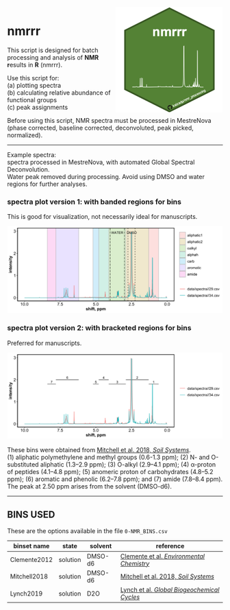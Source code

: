 
<img align="right" heignt = "250" width = "250" src="images/nmr_hex.png">

# nmrrr

This script is designed for batch processing and analysis of **NMR
r**esults in **R** (nmrrr).

Use this script for:  
(a) plotting spectra  
(b) calculating relative abundance of functional groups  
(c) peak assignments

Before using this script, NMR spectra must be processed in MestreNova
(phase corrected, baseline corrected, deconvoluted, peak picked,
normalized).

-----

Example spectra:  
spectra processed in MestreNova, with automated Global Spectral
Deconvolution.  
Water peak removed during processing. Avoid using DMSO and water regions
for further analyses.

### spectra plot version 1: with banded regions for bins

This is good for visualization, not necessarily ideal for manuscripts.

![gg\_nmr1](images/spectra_1.png)

### spectra plot version 2: with bracketed regions for bins

Preferred for manuscripts.

![gg\_nmr2](images/spectra_2.png)

These bins were obtained from [Mitchell et al. 2018, *Soil
Systems*](https://doi.org/10.3390/soils2010008).  
(1) aliphatic polymethylene and methyl groups (0.6-1.3 ppm); (2) N- and
O-substituted aliphatic (1.3–2.9 ppm); (3) O-alkyl (2.9–4.1 ppm); (4)
α-proton of peptides (4.1–4.8 ppm); (5) anomeric proton of
carbohydrates (4.8–5.2 ppm); (6) aromatic and phenolic (6.2–7.8 ppm);
and (7) amide (7.8–8.4 ppm). The peak at 2.50 ppm arises from the
solvent (DMSO-d6).

-----

## BINS USED

These are the options available in the file
`0-NMR_BINS.csv`

| binset name  | state    | solvent | reference                                                                           |
| ------------ | -------- | ------- | ----------------------------------------------------------------------------------- |
| Clemente2012 | solution | DMSO-d6 | [Clemente et al. *Environmental Chemistry*](https://doi.org/10.1071/EN11096)        |
| Mitchell2018 | solution | DMSO-d6 | [Mitchell et al. 2018, *Soil Systems*](https://doi.org/10.3390/soils2010008)        |
| Lynch2019    | solution | D2O     | [Lynch et al. *Global Biogeochemical Cycles*](https://doi.org/10.1029/2018GB006030) |
